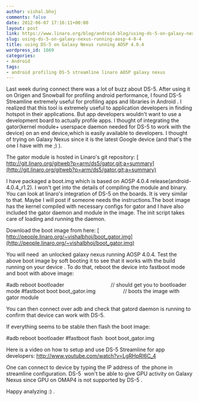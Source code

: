 ```yaml
---
author: vishal.bhoj
comments: false
date: 2012-06-07 17:16:11+00:00
layout: post
link: https://www.linaro.org/blog/android-blog/using-ds-5-on-galaxy-nexus-running-aosp-4-0-4/
slug: using-ds-5-on-galaxy-nexus-running-aosp-4-0-4
title: using DS-5 on Galaxy Nexus running AOSP 4.0.4
wordpress_id: 1669
categories:
- Android
tags:
- android profiling DS-5 streamline linaro AOSP galaxy nexus
---
```


Last week during connect there was a lot of buzz about DS-5. After using it on Origen and Snowball for profiling android performance, I found DS-5 Streamline extremely useful for profiling apps and libraries in Android . I realized that this tool is extremely useful to application developers in finding hotspot in their applications. But app developers wouldn't want to use a development board to actually profile apps. I thought of integrating the gator(kernel module+ userspace daemon needed for DS-5 to work with the device) on an end device,which is easily available to developers. I thought of trying on Galaxy Nexus since it is the latest Google device (and that's the one I have with me ;) ).

The gator module is hosted in Linaro's git repository:
[ http://git.linaro.org/gitweb?p=arm/ds5/gator.git;a=summary](http://git.linaro.org/gitweb?p=arm/ds5/gator.git;a=summary)

I have packaged a boot.img which is based on AOSP 4.0.4 release(android-4.0.4_r1.2). I won't get into the details of compiling the module and binary.  You can look at linaro's integration of DS-5 on the boards. It is very similar to that. Maybe I will post if someone needs the instructions.The boot image has the kernel compiled with necessary configs for gator and I have also included the gator daemon and module in the image. The init script takes care of loading and running the daemon.

Download the boot image from here:
[ http://people.linaro.org/~vishalbhoj/boot_gator.img](http://people.linaro.org/~vishalbhoj/boot_gator.img)

You will need  an unlocked galaxy nexus running AOSP 4.0.4.
Test the above boot image by soft booting it to see that it works with the build running on your device . To do that, reboot the device into fastboot mode and boot with above image:

#adb reboot bootloader                                    // should get you to bootloader mode
#fastboot boot boot_gator.img                     // boots the image with gator module

You can then connect over adb and check that gatord daemon is running to confirm that device can work with DS-5.

If everything seems to be stable then flash the boot image:

#adb reboot bootloader
#fastboot flash  boot boot_gator.img

Here is a video on how to setup and use DS-5 Streamline for app developers:
http://www.youtube.com/watch?v=LgRHpRI6C_4

One can connect to device by typing the IP address of  the phone in streamline configuration. DS-5  won't be able to give GPU activity on Galaxy Nexus since GPU on OMAP4 is not supported by DS-5 .

Happy analyzing :) .
